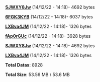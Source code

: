 [**SJWXY8Jw**](/data/SJWXY8Jw.txt) (14/12/22 - 14:18)- 4692 bytes

[**6FGK3KYB**](/data/6FGK3KYB.txt) (14/12/22 - 14:18)- 6037 bytes

[**LXBva4JM**](/data/LXBva4JM.txt) (14/12/22 - 14:18)- 1326 bytes

[**fAp0rGUc**](/data/fAp0rGUc.txt) (14/12/22 - 14:18)- 3928 bytes

[**SJWXY8Jw**](/data/SJWXY8Jw.txt) (14/12/22 - 14:18)- 4692 bytes

[**LXBva4JM**](/data/LXBva4JM.txt) (14/12/22 - 14:18)- 1326 bytes

**Total Datas**: 8928

**Total Size**: 53.56 MB / 53.6 MB